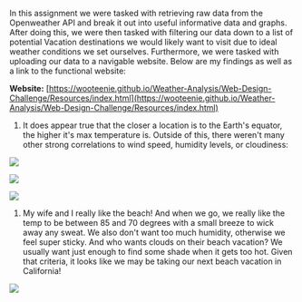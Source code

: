 In this assignment we were tasked with retrieving raw data from the Openweather API and break it out into useful informative data and graphs. After doing this, we were then tasked with filtering our data down to a list of potential Vacation destinations we would likely want to visit due to ideal weather conditions we set ourselves. Furthermore, we were tasked with uploading our data to a navigable website. Below are my findings as well as a link to the functional website:

**Website:** [https://wooteenie.github.io/Weather-Analysis/Web-Design-Challenge/Resources/index.html](https://wooteenie.github.io/Weather-Analysis/Web-Design-Challenge/Resources/index.html)

1. It does appear true that the closer a location is to the Earth&#39;s equator, the higher it&#39;s max temperature is. Outside of this, there weren&#39;t many other strong correlations to wind speed, humidity levels, or cloudiness:

![](RackMultipart20201212-4-es43rw_html_2b8b0b48d0f5f6bd.png)

![](RackMultipart20201212-4-es43rw_html_402d02d56d88d249.png)

![](RackMultipart20201212-4-es43rw_html_1438f006395a3fa1.png)

1. My wife and I really like the beach! And when we go, we really like the temp to be between 85 and 70 degrees with a small breeze to wick away any sweat. We also don&#39;t want too much humidity, otherwise we feel super sticky. And who wants clouds on their beach vacation? We usually want just enough to find some shade when it gets too hot. Given that criteria, it looks like we may be taking our next beach vacation in California!

![](RackMultipart20201212-4-es43rw_html_95dcde35f4e2fc1.png)
